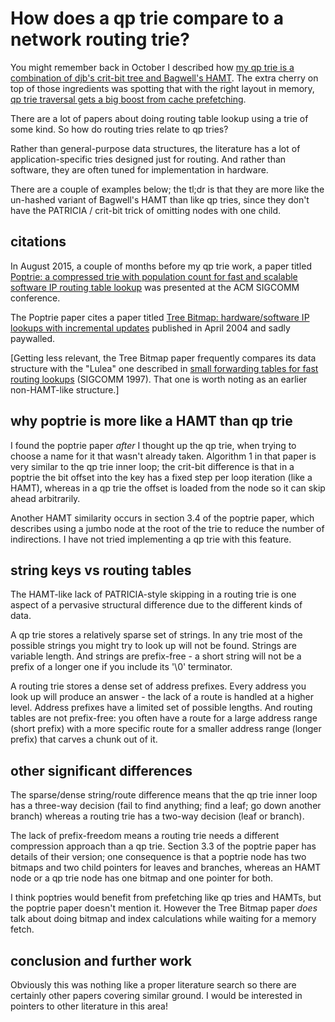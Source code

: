 How does a qp trie compare to a network routing trie?
=====================================================

You might remember back in October I described how [my qp trie is a
combination of djb's crit-bit tree and Bagwell's
HAMT](https://dotat.at/prog/qp/blog-2015-10-04.html). The extra cherry
on top of those ingredients was spotting that with the right layout in
memory, [qp trie traversal gets a big boost from cache
prefetching](https://dotat.at/prog/qp/blog-2015-10-11.html).

There are a lot of papers about doing routing table lookup using a
trie of some kind. So how do routing tries relate to qp tries?

Rather than general-purpose data structures, the literature has a lot
of application-specific tries designed just for routing. And rather
than software, they are often tuned for implementation in hardware.

There are a couple of examples below; the tl;dr is that they are more
like the un-hashed variant of Bagwell's HAMT than like qp tries, since
they don't have the PATRICIA / crit-bit trick of omitting nodes with
one child.

citations
---------

In August 2015, a couple of months before my qp trie work, a paper
titled [Poptrie: a compressed trie with population count for fast and
scalable software IP routing table
lookup](http://conferences.sigcomm.org/sigcomm/2015/pdf/papers/p57.pdf)
was presented at the ACM SIGCOMM conference.

The Poptrie paper cites a paper titled [Tree Bitmap: hardware/software
IP lookups with incremental
updates](http://dl.acm.org/citation.cfm?id=997160) published in April
2004 and sadly paywalled.

[Getting less relevant, the Tree Bitmap paper frequently compares its
data structure with the "Lulea" one described in [small forwarding
tables for fast routing
lookups](http://conferences.sigcomm.org/sigcomm/1997/papers/p192.pdf)
(SIGCOMM 1997). That one is worth noting as an earlier non-HAMT-like
structure.]

why poptrie is more like a HAMT than qp trie
--------------------------------------------

I found the poptrie paper *after* I thought up the qp trie, when
trying to choose a name for it that wasn't already taken. Algorithm 1
in that paper is very similar to the qp trie inner loop; the crit-bit
difference is that in a poptrie the bit offset into the key has a
fixed step per loop iteration (like a HAMT), whereas in a qp trie the
offset is loaded from the node so it can skip ahead arbitrarily.

Another HAMT similarity occurs in section 3.4 of the poptrie paper,
which describes using a jumbo node at the root of the trie to reduce
the number of indirections. I have not tried implementing a qp trie
with this feature.

string keys vs routing tables
-----------------------------

The HAMT-like lack of PATRICIA-style skipping in a routing trie is one
aspect of a pervasive structural difference due to the different kinds
of data.

A qp trie stores a relatively sparse set of strings. In any trie most
of the possible strings you might try to look up will not be found.
Strings are variable length. And strings are prefix-free - a short
string will not be a prefix of a longer one if you include its '\0'
terminator.

A routing trie stores a dense set of address prefixes. Every address
you look up will produce an answer - the lack of a route is handled at
a higher level. Address prefixes have a limited set of possible
lengths. And routing tables are not prefix-free: you often have a
route for a large address range (short prefix) with a more specific
route for a smaller address range (longer prefix) that carves a chunk
out of it.

other significant differences
-----------------------------

The sparse/dense string/route difference means that the qp trie inner
loop has a three-way decision (fail to find anything; find a leaf; go
down another branch) whereas a routing trie has a two-way decision
(leaf or branch).

The lack of prefix-freedom means a routing trie needs a different
compression approach than a qp trie. Section 3.3 of the poptrie paper
has details of their version; one consequence is that a poptrie node
has two bitmaps and two child pointers for leaves and branches,
whereas an HAMT node or a qp trie node has one bitmap and one pointer
for both.

I think poptries would benefit from prefetching like qp tries and
HAMTs, but the poptrie paper doesn't mention it. However the Tree
Bitmap paper *does* talk about doing bitmap and index calculations
while waiting for a memory fetch.

conclusion and further work
---------------------------

Obviously this was nothing like a proper literature search so there
are certainly other papers covering similar ground. I would be
interested in pointers to other literature in this area!
